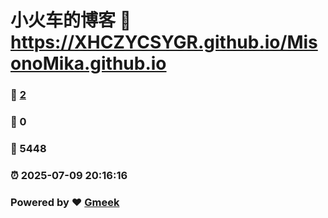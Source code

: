 # 小火车的博客 :link: https://XHCZYCSYGR.github.io/MisonoMika.github.io 
### :page_facing_up: [2](https://XHCZYCSYGR.github.io/MisonoMika.github.io/tag.html) 
### :speech_balloon: 0 
### :hibiscus: 5448 
### :alarm_clock: 2025-07-09 20:16:16 
### Powered by :heart: [Gmeek](https://github.com/Meekdai/Gmeek)
